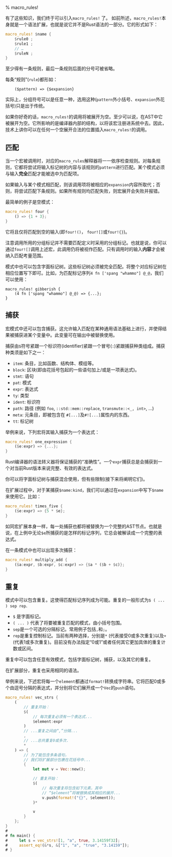 % macro_rules!

有了这些知识，我们终于可以引入`macro_rules!` 了。 如前所述，`macro_rules!`本身就是一个语法扩展，也就是说它并不是Rust语法的一部分。它的形式如下：

```rust
macro_rules! $name {
    $rule0 ;
    $rule1 ;
    // …
    $ruleN ;
}
```

至少得有一条规则，最后一条规则后面的分号可被省略。

每条“规则”(`rule`)都形如：

```ignore
    ($pattern) => {$expansion}
```

实际上，分组符号可以是任意一种，选用这种(`pattern`外小括号、`expansion`外花括号)只是出于传统。

如果你好奇的话，`macro_rules!`的调用将被展开为空。至少可以说，在AST中它被展开为空。它所影响的是编译器内部的结构，以将该宏注册进系统中去。因此，技术上讲你可以在任何一个空展开合法的位置插入`macro_rules!`的调用。

## 匹配

当一个宏被调用时，对应的`macro_rules`解释器将一一依序检查规则。对每条规则，它都将尝试将输入标记树的内容与该规则的`pattern`进行匹配。某个模式必须与输入**完全**匹配才能被选中为匹配项。

如果输入与某个模式相匹配，则该调用项将被相应的`expansion`内容所取代；否则，将尝试匹配下条规则。如果所有规则均匹配失败，则宏展开会失败并报错。

最简单的例子是空模式：

```rust
macro_rules! four {
    () => {1 + 3};
}
```

它将且仅将匹配到空的输入(即`four!()`， `four![]`或`four!{}`)。

注意调用所用的分组标记并不需要匹配定义时采用的分组标记。也就是说，你可以通过`four![]`调用上述宏，此调用仍将被视作匹配。只有调用时的输入**内容**才会被纳入匹配考量范围。

模式中也可以包含字面标记树。这些标记树必须被完全匹配。将整个对应标记树在相应位置写下即可。比如，为匹配标记序列`4 fn ['spang "whammo"] @_@`，我们可以使用：

```ignore
macro_rules! gibberish {
    (4 fn ['spang "whammo"] @_@) => {...};
}
```



## 捕获

宏模式中还可以包含捕获。这允许输入匹配在某种通用语法基础上进行，并使得结果被捕获进某个变量中。此变量可在输出中被替换使用。

捕获由`$`符号紧跟一个标识符(identifier)紧跟一个冒号(`:`)紧跟捕获种类组成。捕获种类须是如下之一：

* `item`: 条目，比如函数、结构体、模组等。
* `block`: 区块(即由花括号包起的一些语句加上/或是一项表达式)。
* `stmt`: 语句
* `pat`: 模式
* `expr`: 表达式
* `ty`: 类型
* `ident`: 标识符
* `path`: 路径 (例如 `foo`, `::std::mem::replace`, `transmute::<_, int>`, …)
* `meta`: 元条目，即被包含在 `#[...]`及`#![...]`属性内的东西。
* `tt`: 标记树

举例来说，下列宏将其输入捕获为一个表达式：

```rust
macro_rules! one_expression {
    ($e:expr) => {...};
}
```

Rust编译器的语法转义器将保证捕获的“准确性”。一个`expr`捕获总是会捕获到一个对当前Rust版本来说完整、有效的表达式。

你可以将字面标记树与捕获混合使用，但有些限制(接下来将阐明它们)。

在扩展过程中，对于某捕获`$name:kind`，我们可以通过在`expansion`中写下`$name`来使用它。比如：

```rust
macro_rules! times_five {
    ($e:expr) => {5 * $e};
}
```

如同宏扩展本身一样，每一处捕获也都将被替换为一个完整的AST节点。也就是说，在上例中无论`$e`所捕获的是怎样的标记序列，它总会被解读成一个完整的表达式。

在一条模式中也可以出现多次捕获：

```rust
macro_rules! multiply_add {
    ($a:expr, $b:expr, $c:expr) => {$a * ($b + $c)};
}
```

## 重复

模式中可以包含重复。这使得匹配标记序列成为可能。重复的一般形式为`$ ( ... ) sep rep`.

* `$` 是字面标记。
* `( ... )` 代表了将要被重复匹配的模式，由小括号包围。
* `sep`是一个可选的分隔标记。常用例子包括`,`和`;`。
* `rep`是重复控制标记。当前有两种选择，分别是`*` (代表接受0或多次重复)以及`+` (代表1或多次重复)。目前没有办法指定“0或1”或者任何其它更加具体的重复计数或区间。

重复中可以包含任意有效模式，包括字面标记树，捕获，以及其它的重复。

在扩展部分，重复也采用相同的语法。

举例来说，下述宏将每一个`element`都通过`format!`转换成字符串。它将匹配0或多个由逗号分隔的表达式，并分别将它们展开成一个`Vec`的`push`语句。

```rust
macro_rules! vec_strs {
    (
        // 重复开始：
        $(
            // 每次重复必须有一个表达式...
            $element:expr
        )
        // ...重复之间由“,”分隔...
        ,
        // ...总共重复0或多次.
        *
    ) => {
        // 为了能包含多条语句，
        // 我们将扩展部分包裹在花括号中...
        {
            let mut v = Vec::new();

            // 重复开始：
            $(
                // 每次重复将包含如下元素，其中
                // “$element”将被替换成其相应的展开...
                v.push(format!("{}", $element));
            )*

            v
        }
    };
}
# 
# fn main() {
#     let s = vec_strs![1, "a", true, 3.14159f32];
#     assert_eq!(&*s, &["1", "a", "true", "3.14159"]);
# }
```

